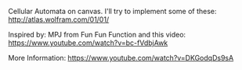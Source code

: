 Cellular Automata on canvas.
I'll try to implement some of these: http://atlas.wolfram.com/01/01/

Inspired by: MPJ from Fun Fun Function and this video: https://www.youtube.com/watch?v=bc-fVdbjAwk


More Information: https://www.youtube.com/watch?v=DKGodqDs9sA
